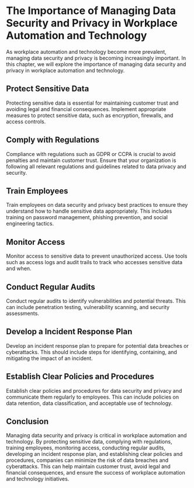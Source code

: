 The Importance of Managing Data Security and Privacy in Workplace Automation and Technology
===========================================================================================================================================

As workplace automation and technology become more prevalent, managing data security and privacy is becoming increasingly important. In this chapter, we will explore the importance of managing data security and privacy in workplace automation and technology.

Protect Sensitive Data
----------------------

Protecting sensitive data is essential for maintaining customer trust and avoiding legal and financial consequences. Implement appropriate measures to protect sensitive data, such as encryption, firewalls, and access controls.

Comply with Regulations
-----------------------

Compliance with regulations such as GDPR or CCPA is crucial to avoid penalties and maintain customer trust. Ensure that your organization is following all relevant regulations and guidelines related to data privacy and security.

Train Employees
---------------

Train employees on data security and privacy best practices to ensure they understand how to handle sensitive data appropriately. This includes training on password management, phishing prevention, and social engineering tactics.

Monitor Access
--------------

Monitor access to sensitive data to prevent unauthorized access. Use tools such as access logs and audit trails to track who accesses sensitive data and when.

Conduct Regular Audits
----------------------

Conduct regular audits to identify vulnerabilities and potential threats. This can include penetration testing, vulnerability scanning, and security assessments.

Develop a Incident Response Plan
--------------------------------

Develop an incident response plan to prepare for potential data breaches or cyberattacks. This should include steps for identifying, containing, and mitigating the impact of an incident.

Establish Clear Policies and Procedures
---------------------------------------

Establish clear policies and procedures for data security and privacy and communicate them regularly to employees. This can include policies on data retention, data classification, and acceptable use of technology.

Conclusion
----------

Managing data security and privacy is critical in workplace automation and technology. By protecting sensitive data, complying with regulations, training employees, monitoring access, conducting regular audits, developing an incident response plan, and establishing clear policies and procedures, companies can minimize the risk of data breaches and cyberattacks. This can help maintain customer trust, avoid legal and financial consequences, and ensure the success of workplace automation and technology initiatives.
